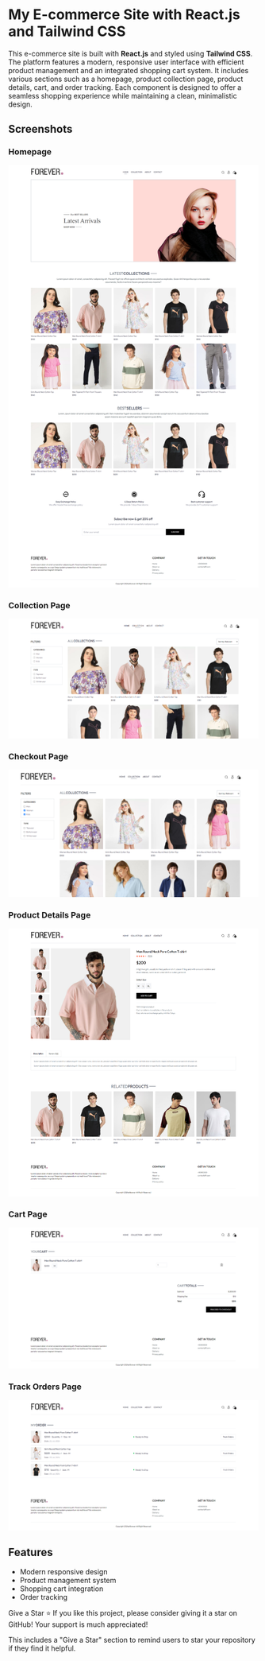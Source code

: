 # My E-commerce Site with React.js and Tailwind CSS

This e-commerce site is built with **React.js** and styled using **Tailwind CSS**. The platform features a modern, responsive user interface with efficient product management and an integrated shopping cart system. It includes various sections such as a homepage, product collection page, product details, cart, and order tracking. Each component is designed to offer a seamless shopping experience while maintaining a clean, minimalistic design.

## Screenshots

### Homepage
![Homepage](./src/assets/scrennShots/Home.png)

### Collection Page
![Collection Page](./src/assets/scrennShots/Collection.png)

### Checkout Page
![Checkout Page](./src/assets/scrennShots/Check.png)

### Product Details Page
![Product Details Page](./src/assets/scrennShots/Details.png)

### Cart Page
![Cart Page](./src/assets/scrennShots/Cart.png)

### Track Orders Page
![Track Orders Page](./src/assets/scrennShots/Track.png)

## Features
- Modern responsive design
- Product management system
- Shopping cart integration
- Order tracking

Give a Star ⭐
If you like this project, please consider giving it a star on GitHub! Your support is much appreciated!


This includes a "Give a Star" section to remind users to star your repository if they find it helpful.
